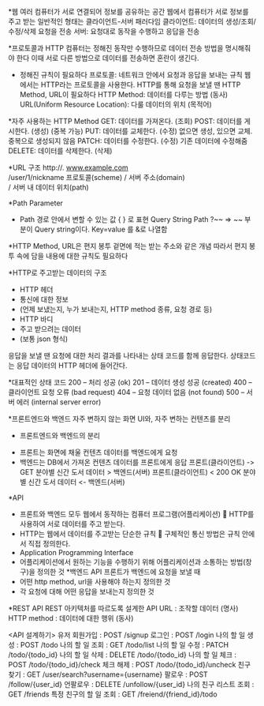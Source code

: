 *웹
여러 컴퓨터가 서로 연결되어 정보를 공유하는 공간
웹에서 컴퓨터가 서로 정보를 주고 받는 일반적인 형태는 클라이언트-서버 패러다임
클라이언트: 데이터의 생성/조회/수정/삭제 요청을 전송
서버: 요청대로 동작을 수행하고 응답을 전송

*프로토콜과 HTTP
컴퓨터는 정해진 동작만 수행하므로 데이터 전송 방법을 명시해줘야 한다
이때 서로 다른 방법으로 데이터를 전송하면 혼란이 생긴다.
- 정해진 규칙이 필요하다
프로토콜: 네트워크 안에서 요청과 응답을 보내는 규칙
웹에서는 HTTP라는 프로토콜을 사용한다.
HTTP를 통해 요청을 보낼 땐 HTTP Method, URL이 필요하다
HTTP Method: 데이터를 다루는 방법 (동사)
URL(Uniform Resource Location): 다룰 데이터의 위치 (목적어)


*자주 사용하는 HTTP Method 
GET: 데이터를 가져온다. (조회)
POST: 데이터를 게시한다. (생성) (중복 가능)
PUT: 데이터를 교체한다. (수정) 없으면 생성, 있으면 교체. 중복으로 생성되지 않음
PATCH: 데이터를 수정한다. (수정) 기존 데이터에 수정해줌
DELETE: 데이터를 삭제한다. (삭제)

*URL 구조
http://.            www.example.com     
/user/1/nickname
프로토콜(scheme) / 서버 주소(domain)  
/ 서버 내 데이터 위치(path)

*Path Parameter
-	Path 경로 안에서 변할 수 있는 값 { } 로 표현
Query String
Path ?~~ => ~~ 부분이 Query string이다.
Key=value 를 &로 나열함

*HTTP Method, URL은 편지 봉투 겉면에 적는 받는 주소와 같은 개념
따라서 편지 봉투 속에 담을 내용에 대한 규칙도 필요하다

*HTTP로 주고받는 데이터의 구조
-	HTTP 헤더
-	통신에 대한 정보 
-	(언제 보냈는지, 누가 보내는지, HTTP method 종류, 요청 경로 등)
-	HTTP 바디
-	주고 받으려는 데이터
-	(보통 json 형식)

응답을 보낼 땐 요청에 대한 처리 결과를 나타내는 상태 코드를 함께 응답한다.
상태코드는 응답 데이터의 HTTP 헤더에 들어간다.


*대표적인 상태 코드
200 – 처리 성공 (ok)
201 – 데이터 생성 성공 (created)
400 – 클라이언트 요청 오류 (bad request)
404 – 요청 데이터 없음 (not found)
500 – 서버 에러 (internal server error) 

*프론트엔드와 백엔드
자주 변하지 않는 화면 UI와, 자주 변하는 컨텐츠를 분리
+	프론트엔드와 백엔드의 분리
-	프론트는 화면에 채울 컨텐츠 데이터를 백엔드에게 요청
-	백엔드는 DB에서 가져온 컨텐츠 데이터를 프론트에게 응답
프론트(클라이언트) -> GET 분야별 신간 도서 데이터 > 백엔드(서버)
프론트(클라이언트) < 200 OK 분야별 신간 도서 데이터 <- 백엔드(서버)

*API
-	프론트와 백엔드 모두 웹에서 동작하는 컴퓨터 프로그램(어플리케이션)
	HTTP를 사용하여 서로 데이터를 주고 받는다. 
-	HTTP는 웹에서 데이터를 주고받는 단순한 규칙
	구체적인 통신 방법은 규칙 안에서 직접 정의한다.
-	Application Programming Interface
-	어플리케이션에서 원하는 기능을 수행하기 위해 어플리케이션과 소통하는 방법(창구)을 정의한 것
*백엔드 API
프론트가 백엔드에 요청을 보낼 때
-	어떤 http method, url을 사용해야 하는지 정의한 것
-	각 요청에 대해 어떤 응답을 보내는지 정의한 것

*REST API
REST 아키텍처를 따르도록 설계한 API
URL : 조작할 데이터 (명사)
HTTP method : 데이터에 대한 행위 (동사)


<API 설계하기>
유저 회원가입 : POST /signup
로그인 : POST /login
나의 할 일 생성 : POST /todo
나의 할 일 조회 : GET /todo/list
나의 할 일 수정 : PATCH /todo/{todo_id}
나의 할 일 삭제 : DELETE /todo/{todo_id}
나의 할 일 체크 : POST /todo/{todo_id}/check
체크 해제 : POST /todo/{todo_id}/uncheck
친구 찾기 : GET /user/search?username={username}
팔로우 : POST /follow/{user_id}
언팔로우 : DELETE /unfollow/{user_id}
나의 친구 리스트 조회 : GET /friends
특정 친구의 할 일 조회 : GET /freiend/{friend_id}/todo

